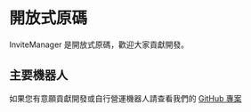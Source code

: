 # 開放式原碼

InviteManager 是開放式原碼，歡迎大家貢獻開發。

## 主要機器人

如果您有意願貢獻開發或自行營運機器人請查看我們的 [GitHub 專案](https://github.com/LolRiTTeR/invite-manager-bot)
